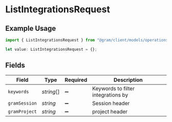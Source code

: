 # ListIntegrationsRequest

## Example Usage

```typescript
import { ListIntegrationsRequest } from "@gram/client/models/operations";

let value: ListIntegrationsRequest = {};
```

## Fields

| Field                              | Type                               | Required                           | Description                        |
| ---------------------------------- | ---------------------------------- | ---------------------------------- | ---------------------------------- |
| `keywords`                         | *string*[]                         | :heavy_minus_sign:                 | Keywords to filter integrations by |
| `gramSession`                      | *string*                           | :heavy_minus_sign:                 | Session header                     |
| `gramProject`                      | *string*                           | :heavy_minus_sign:                 | project header                     |